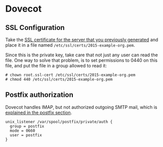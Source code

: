 # Dovecot

## SSL Configuration

Take the
[SSL certificate for the server that you previously generated](PrepWork.md#SSL-Certificate)
and place it in a file named `/etc/ssl/certs/2015-example-org.pem`.

Since this is the private key, take care that not just any user can read the
file.  One way to solve that problem, is to set  permissions to 0440 on this
file, and put the file in a group allowed to read it:

    # chown root.ssl-cert /etc/ssl/certs/2015-example-org.pem
    # chmod 440 /etc/ssl/certs/2015-example-org.pem

## Postfix authorization

Dovecot handles IMAP, but not authorized outgoing SMTP mail, which is
[explained in the postfix section](Postfix.md#Authorized-Outgoing-SMTP).

    unix_listener /var/spool/postfix/private/auth {
      group = postfix
      mode = 0660
      user = postfix
    }

